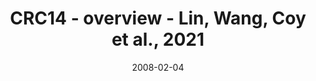 ---
title: CRC14 - overview - Lin, Wang, Coy et al., 2021
image: https://labsyspharm.github.io/HTA-CRCATLAS-1/images/thumbnail-crc15-overview.jpg
date: '2008-02-04'
minerva_link: https://labsyspharm.github.io/HTA-CRCATLAS-1/minerva/crc15-overview.html
info_link: null
show_page_link: false
---